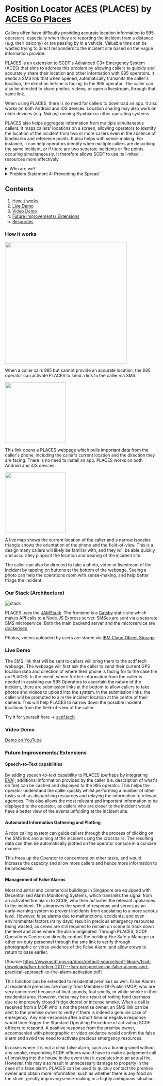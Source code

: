 # Position Locator [ACES](https://web.archive.org/web/20200614085318/https://www.rrmediagroup.com/News/NewsDetails/NewsID/5172) (PLACES) by [ACES Go Places](https://en.wikipedia.org/wiki/Aces_Go_Places_(film_series))

Callers often have difficulty providing accurate location information to 995 operators, especially when they are reporting the incident from a distance (e.g. their balcony) or are passing by in a vehicle. Valuable time can be wasted trying to direct responders to the incident site based on the vague information provide.

PLACES is an extension to SCDF's Advanced C3* Emergency System (ACES) that aims to address this problem by allowing callers to quickly and accurately share their location and other information with 995 operators. It sends a SMS link that when opened, automatically transmits the caller's location, the direction he/she is facing, to the 995 operator. The caller can also be directed to share photos, videos, or open a livestream, through that same link.

When using PLACES, there is no need for callers to download an app. It also works on both Android and iOS devices. Location sharing may also work on older devices (e.g. Nokias) running Symbian or other operating systems.

PLACES also helps aggregate information from multiple simultaneous callers. It maps callers' locations on a screen, allowing operators to identify the location of the incident from two or more callers even in the absence of landmarks and reference points. It also helps with sense-making. For instance, it can help operators identify when multiple callers are describing the same incident, or if there are two separate incidents or fire points occuring simultaneously. It therefore allows SCDF to use its limited resources more effectively.

<details>
  <summary>Who are we?</summary>


  We are three Home Team NSmen who are passionate about improving systems and processes through the use of technology.
</details>

<details>
  <summary>
    Problem Statement 4: Preventing the Spread
  </summary>


  When an incident occurs, there are usually multiple simultaneous callers who all have information about. 

  If there are no clear landmarks, pinpointing an exact location within a large building, or along a long expressway can be difficult. Callers who simply happen to be in the area often do not know the exact address of the incident area. They might also be far away or passing by in moving vehicles.
  
  In certain locations, such as along highways, in parks/forested areas, and even out at sea, there are few or no reference addresses, so an operator might have great difficulty accurately identifying the location of the incident.
  
  For events such as collapsed buildings, chemical leaks, large fires, or other large scale events, it is also dangerous for callers to approach the incident site to gather information, and thus they can only observe at a distance.
  
  Without accurate location information, ground officers attending to the cases might be unable to locate the victims, and might have to spend precious minutes searching the general area. Those few minutes can make the difference between life and death.

  PLACES aims to overcome these challenges by providing a way for callers to communicate to SCDF the location, extent and severity of an incident through their location data, photos, and videos. Through the compass and gyroscope in the phone, the azimuth to the incident can be plotted from their location (longitude, latitude, bearing), allowing SCDF Operations Centre to triangulate the location of the incident from two or more callers even in the absence of landmarks and reference points. The address and relevant details of the affected premises can then be extracted based on the triangulated position. By using an SMS link, it eliminates the need for users to download an additional application during an emergency, and enables anyone with a camera-equipped smartphone to provide accurate and timely information to SCDF. This also allows the Operations Centre to distinguish between multiple callers describing the same incident, or if there are two separate incidents or fire points occuring at the same time, enabling better sense-making and use of limited resources.

  As a result, PLACES allows SCDF to quickly identify, pinpoint, and gather information on events from the onset and prevent them from escalating further and causing greater damage to life and property. By allowing anyone in the vicinity and not just those who have downloaded myResponder or SGSecure apps to act as the first "eyes on the ground" for emergency responders, community resilience is also improved, as tourists, foreigners and migrant workers can also participate in the emergency response process. In a world that is increasingly volatile, uncertain, complex and ambiguous, with multiple challenges ahead, PLACES is a solution that leverages technology to tap on the community for improved sense-making and faster response, not if, but when events occur.
</details>

## Contents
1. [How it works](#How-it-works?)
1. [Live Demo](#scdf.tech)
1. [Video Demo](#video-demo)
1. [Future Improvements/ Extensions](#future-improvements)
1. [Resources](#resources)

### How it works

<img src="https://media.githubusercontent.com/media/acesgoplaces/main/master/assets/flow.png?token=ABRYR4PIJCHJJ2IAKCBPZU264X2DS" width="400" />

When a caller calls 995 but cannot provide an accurate location, the 995 operator can activate PLACES to send a link to the caller via SMS.

<img src="https://media.githubusercontent.com/media/acesgoplaces/main/master/assets/sms_screenshot.jpg?token=ABRYR4PU3FLRH23RWZXDG7K64X4Q6" width="200" />

This link opens a PLACES webpage which pulls important data from the caller's phone, including the caller's current location and the direction they are facing. There is no need to install an app. PLACES works on both Android and iOS devices.

<img src="https://media.githubusercontent.com/media/acesgoplaces/main/master/assets/link_screenshot.jpg?token=ABRYR4KNMDFO465O2REM6SC64X4TC" width="200" />

A live map shows the current location of the caller and a narrow isoceles triangle shows the orientation of the phone and the field-of-view. This is a design many callers will likely be familiar with, and they will be able quickly and accurately pinpoint the location and bearing of the incident site.

The caller can also be directed to take a photo, video or livestream of the incident by tapping on buttons at the bottom of the webpage. Seeing a photo can help the operations room with sense-making, and help better triage the incident.

### Our Stack (Architecture)

![stack](https://media.githubusercontent.com/media/acesgoplaces/main/master/assets/stack.png?token=ABRYR4P7LSNNY6IY6JHAAQ264X3LO)

PLACES uses the [JAMStack](). The frontend is a [Gatsby](https://gatsbyjs.org) static site which makes API calls to a Node.JS Express server. SMSes are sent via a separate SMS microservice. Both the main backend server and the microservice are [dockerised](https://www.docker.com/).

Photos, videos uploaded by users are stored via [IBM Cloud Object Storage](https://www.ibm.com/sg-en/cloud/object-storage).

### Live Demo

The SMS link that will be sent to callers will bring them to the scdf.tech webpage. The webpage will first ask the caller to send their current GPS location data and direction of where their phone is facing for to the case file on PLACES. In the event, where further information from the caller is needed in assisting our 995 Operators to ascertain the nature of the incident, there are submission links at the bottom to allow callers to take photos and videos to upload into the system. In the submission links, the caller will be prompted to aim the incident location at the centre of their camera. This will help PLACES to narrow down the possible incident locations from the field-of-view of the caller.

Try it for yourself here -> [scdf.tech](https://scdf.tech)

### Video Demo
[Demo on YouTube](https://youtube.com)

### Future Improvements/ Extensions

#### Speech-to-Text capabilities

By adding speech-to-text capability to PLACES (perhaps by integrating [EVA](https://github.com/LifeArchitect/angelhack)), additional information provided by the caller (i.e. description of what's on fire) can be cached and displayed to the 995 operator. This helps the operator understand the caller quickly whilst performing a number of other tasks such as dispatching resources and relaying the information to relevant agencies. This also allows the most relevant and important information to be displayed to the operator, as callers who are closer to the incident would have a better view of the events unfolding at the incident site. 

#### Automated Information Gathering and Plotting

A robo calling system can guide callers through the process of clicking on the SMS link and aiming at the incident using the crosshairs. The resulting data can then be automatically plotted on the operator console in a concise manner.

This frees up the Operator to concentrate on other tasks, and would increase the capacity and allow more callers and hence more information to be processed.

#### Management of False Alarms

Most industrial and commercial buildings in Singapore are equipped with Decentralised Alarm Monitoring Systems, which transmits the signal from an activated fire alarm to SCDF, who then activates the relevant appliances to the incident. This improves the speed of response and serves as an early-warning system to prevent incidents from escalating to a more serious level. However, false alarms due to  malfunctions, accidents, and even environmental factors (rainy days) result in precious emergency resources being wasted, as  crews are still required to remain on scene to track down the level and zone where the alarm originated. Through PLACES, SCDF Operations Centre can directly contact the building Fire Safety Manager or other on-duty personnel through the sms link to verify through photographic or video evidence of the False Alarm, and allow crews to return to base earlier.

[Source: https://www.scdf.gov.sg/docs/default-source/scdf-library/fssd-downloads/fsm-briefing-2017---fsm-perspective-on-false-alarms-and-practical-approach-to-fire-alarm-activation.pdf]

This function can be extended to residential premises as well. False Alarms at residential premises are mainly from Members-Of-Public (MOP) who are very concerned because of loud sounds, foul smells, or white smoke in their residential area. However, these may be a result of rotting food (perhaps due to improperly closed fridge doors) or incense smoke. When a call is received from a MOP who is not the premise owner, an SMS link can be sent to the premise owner to verify if there is indeed a genuine case of emergency.
Any non-response after a short time or negative response would then trigger the Standard Operating Procedure of activating SCDF officers to respond. A positive response from the premise owner, accompanied with photographic or video evidence would confirm the false alarm and avoid the need to activate precious emergency resources.

In cases where it is not a clear false alarm, such as a burning smell without any smoke, responding SCDF officers would have to make a judgement call of breaking into the house in the event that it escalates into an actual fire. However, this may also result in unnecessary damage to property in the case of a false alarm. PLACES can be used to quickly contact the premise owner and obtain more information, such as whether there is any food on the stove, greatly improving sense-making in a highly ambiguous situation. 
